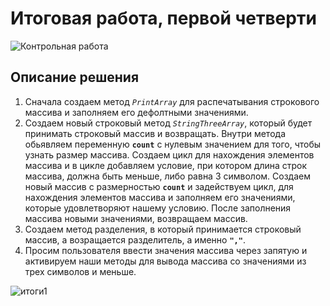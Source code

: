 # Итоговая работа, первой четверти

![Контрольная работа](https://user-images.githubusercontent.com/115402030/209561113-9072ba7f-52c5-4919-be09-1f26283c9219.png)

## Описание решения

1. Сначала создаем метод *`PrintArray`* для распечатывания строкового массива и заполняем его дефолтными
значениями.
2. Создаем новый строковый метод *`StringThreeArray`*, который будет принимать строковый массив и возвращать.
Внутри метода обьявляем переменную **`count`** с нулевым значением для того, чтобы узнать размер массива.
Создаем цикл для нахождения элементов массива и в цикле добавляем условие, при котором длина строк массива,
должна быть меньше, либо равна 3 символом.
Создаем новый массив с размерностью **`count`** и задействуем цикл, для нахождения элементов массива и заполняем
его значениями, которые удовлетворяют нашему условию.
После заполнения массива новыми значениями, возвращаем массив.
3. Создаем метод разделения, в который принимается строковый массив, а возращается разделитель, а именно **`","`**.
4. Просим пользователя ввести значения массива через запятую и активируем наши методы для вывода массива со значениями из
трех символов и меньше.

![итоги1](https://user-images.githubusercontent.com/115402030/209671454-04ad1a09-a1e0-479d-9ab8-0854cf607eec.png)
